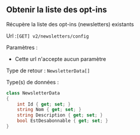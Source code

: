 ## <span id='liste'>Obtenir la liste des opt-ins</span>

Récupère la liste des opt-ins (newsletters) existants

Url :`[GET] v2/newsletters/config`

Paramètres : 

- Cette url n'accepte aucun paramètre

Type de retour : `NewsletterData[]`

Type(s) de données :

```csharp
class NewsletterData
{
	int Id { get; set; }
	string Nom { get; set; }
	string Description { get; set; }
	bool EstDesabonnable { get; set; }
}

```

